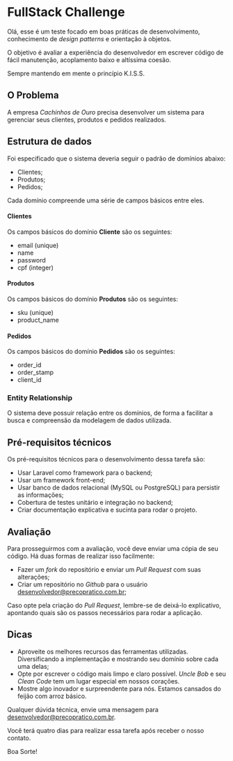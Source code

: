 # FullStack Challenge

Olá, esse é um teste focado em boas práticas de desenvolvimento, conhecimento de *design patterns* e orientação à objetos.

O objetivo é avaliar a experiência do desenvolvedor em escrever código de fácil manutenção, acoplamento baixo e altíssima coesão.

Sempre mantendo em mente o princípio K.I.S.S.

## O Problema

A empresa *Cachinhos de Ouro* precisa desenvolver um sistema para gerenciar seus clientes, produtos e pedidos realizados.

## Estrutura de dados

Foi especificado que o sistema deveria seguir o padrão de domínios abaixo:

* Clientes;
* Produtos;
* Pedidos;

Cada domínio compreende uma série de campos básicos entre eles.

#### Clientes

Os campos básicos do domínio **Cliente** são os seguintes:
* email (unique)
* name
* password
* cpf (integer)

#### Produtos

Os campos básicos do domínio **Produtos** são os seguintes:
* sku (unique)
* product_name

#### Pedidos

Os campos básicos do domínio **Pedidos** são os seguintes:
* order_id
* order_stamp
* client_id

### Entity Relationship

O sistema deve possuir relação entre os domínios, de forma a facilitar a busca e compreensão da modelagem de dados utilizada.

## Pré-requisitos técnicos

Os pré-requisitos técnicos para o desenvolvimento dessa tarefa são:

* Usar Laravel como framework para o backend;
* Usar um framework front-end;
* Usar banco de dados relacional (MySQL ou PostgreSQL) para persistir as informações;
* Cobertura de testes unitário e integração no backend;
* Criar documentação explicativa e sucinta para rodar o projeto.

## Avaliação

Para prosseguirmos com a avaliação, você deve enviar uma cópia de seu código. Há duas formas de realizar isso facilmente:

* Fazer um *fork* do repositório e enviar um *Pull Request* com suas alterações;
* Criar um repositório no *Github* para o usuário desenvolvedor@precopratico.com.br;

Caso opte pela criação do *Pull Request*, lembre-se de deixá-lo explicativo, apontando quais são os passos necessários para rodar a aplicação.

## Dicas

* Aproveite os melhores recursos das ferramentas utilizadas. Diversificando a implementação e mostrando seu domínio sobre cada uma delas;
* Opte por escrever o código mais limpo e claro possível. *Uncle Bob* e seu *Clean Code* tem um lugar especial em nossos corações.
* Mostre algo inovador e surpreendente para nós. Estamos cansados do feijão com arroz básico.

Qualquer dúvida técnica, envie uma mensagem para [desenvolvedor@precopratico.com.br](desenvolvedor@precopratico.com.br).

Você terá quatro dias para realizar essa tarefa após receber o nosso contato.

Boa Sorte!
